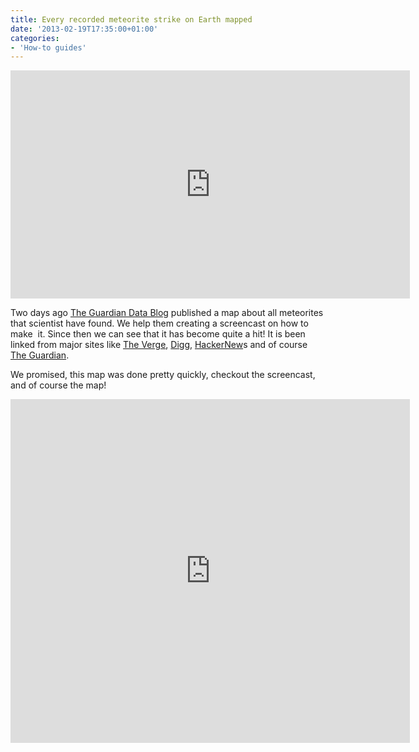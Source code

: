```yaml
---
title: Every recorded meteorite strike on Earth mapped
date: '2013-02-19T17:35:00+01:00'
categories:
- 'How-to guides'
---
```


<iframe frameborder="0" height="365" src="http://player.vimeo.com/video/59791629?byline=0&amp;portrait=0" width="639"></iframe>

Two days ago <a href="http://www.guardian.co.uk/news/datablog/interactive/2013/feb/15/meteorite-fall-map">The Guardian Data Blog</a> published a map about all meteorites that scientist have found. We help them creating a screencast on how to make  it. Since then we can see that it has become quite a hit! It is been linked from major sites like <a href="http://www.theverge.com/2013/2/18/4001936/map-every-recorded-meteorite-strike-earth-2300-BCE">The Verge</a>, <a href="http://www.digg.com/">Digg</a>, <a href="http://news.ycombinator.com/item?id=5240782">HackerNew</a>s and of course <a href="http://www.guardian.co.uk/news/datablog/interactive/2013/feb/15/meteorite-fall-map">The Guardian</a>.

We promised, this map was done pretty quickly, checkout the screencast, and of course the map!

<iframe frameborder="0" height="550" src="http://osm2.cartodb.com/tables/meteoritessize/embed_map?title=true&amp;description=true&amp;search=false&amp;shareable=false&amp;cartodb_logo=true&amp;sql=&amp;zoom=2&amp;center_lat=20.3034175184893&amp;center_lon=26.71875" width="639"></iframe>
